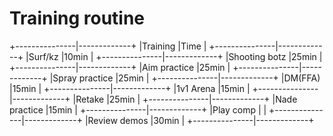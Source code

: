 # Training routine

+---------------|-------------+
|Training       |Time         |
+---------------|-------------+
|Surf/kz        |10min        |
+---------------|-------------+
|Shooting botz  |25min        |
+---------------|-------------+
|Aim practice   |25min        |
+---------------|-------------+
|Spray practice |25min        |
+---------------|-------------+
|DM(FFA)        |15min        |
+---------------|-------------+
|1v1 Arena      |15min        |
+---------------|-------------+
|Retake         |25min        |
+---------------|-------------+
|Nade practice  |15min        |
+---------------|-------------+
|Play comp      |             |
+---------------|-------------+
|Review demos   |30min        |
+---------------|-------------+
